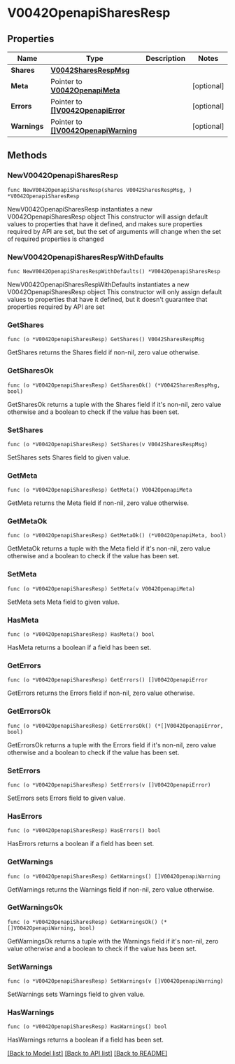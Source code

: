 # V0042OpenapiSharesResp

## Properties

Name | Type | Description | Notes
------------ | ------------- | ------------- | -------------
**Shares** | [**V0042SharesRespMsg**](V0042SharesRespMsg.md) |  | 
**Meta** | Pointer to [**V0042OpenapiMeta**](V0042OpenapiMeta.md) |  | [optional] 
**Errors** | Pointer to [**[]V0042OpenapiError**](V0042OpenapiError.md) |  | [optional] 
**Warnings** | Pointer to [**[]V0042OpenapiWarning**](V0042OpenapiWarning.md) |  | [optional] 

## Methods

### NewV0042OpenapiSharesResp

`func NewV0042OpenapiSharesResp(shares V0042SharesRespMsg, ) *V0042OpenapiSharesResp`

NewV0042OpenapiSharesResp instantiates a new V0042OpenapiSharesResp object
This constructor will assign default values to properties that have it defined,
and makes sure properties required by API are set, but the set of arguments
will change when the set of required properties is changed

### NewV0042OpenapiSharesRespWithDefaults

`func NewV0042OpenapiSharesRespWithDefaults() *V0042OpenapiSharesResp`

NewV0042OpenapiSharesRespWithDefaults instantiates a new V0042OpenapiSharesResp object
This constructor will only assign default values to properties that have it defined,
but it doesn't guarantee that properties required by API are set

### GetShares

`func (o *V0042OpenapiSharesResp) GetShares() V0042SharesRespMsg`

GetShares returns the Shares field if non-nil, zero value otherwise.

### GetSharesOk

`func (o *V0042OpenapiSharesResp) GetSharesOk() (*V0042SharesRespMsg, bool)`

GetSharesOk returns a tuple with the Shares field if it's non-nil, zero value otherwise
and a boolean to check if the value has been set.

### SetShares

`func (o *V0042OpenapiSharesResp) SetShares(v V0042SharesRespMsg)`

SetShares sets Shares field to given value.


### GetMeta

`func (o *V0042OpenapiSharesResp) GetMeta() V0042OpenapiMeta`

GetMeta returns the Meta field if non-nil, zero value otherwise.

### GetMetaOk

`func (o *V0042OpenapiSharesResp) GetMetaOk() (*V0042OpenapiMeta, bool)`

GetMetaOk returns a tuple with the Meta field if it's non-nil, zero value otherwise
and a boolean to check if the value has been set.

### SetMeta

`func (o *V0042OpenapiSharesResp) SetMeta(v V0042OpenapiMeta)`

SetMeta sets Meta field to given value.

### HasMeta

`func (o *V0042OpenapiSharesResp) HasMeta() bool`

HasMeta returns a boolean if a field has been set.

### GetErrors

`func (o *V0042OpenapiSharesResp) GetErrors() []V0042OpenapiError`

GetErrors returns the Errors field if non-nil, zero value otherwise.

### GetErrorsOk

`func (o *V0042OpenapiSharesResp) GetErrorsOk() (*[]V0042OpenapiError, bool)`

GetErrorsOk returns a tuple with the Errors field if it's non-nil, zero value otherwise
and a boolean to check if the value has been set.

### SetErrors

`func (o *V0042OpenapiSharesResp) SetErrors(v []V0042OpenapiError)`

SetErrors sets Errors field to given value.

### HasErrors

`func (o *V0042OpenapiSharesResp) HasErrors() bool`

HasErrors returns a boolean if a field has been set.

### GetWarnings

`func (o *V0042OpenapiSharesResp) GetWarnings() []V0042OpenapiWarning`

GetWarnings returns the Warnings field if non-nil, zero value otherwise.

### GetWarningsOk

`func (o *V0042OpenapiSharesResp) GetWarningsOk() (*[]V0042OpenapiWarning, bool)`

GetWarningsOk returns a tuple with the Warnings field if it's non-nil, zero value otherwise
and a boolean to check if the value has been set.

### SetWarnings

`func (o *V0042OpenapiSharesResp) SetWarnings(v []V0042OpenapiWarning)`

SetWarnings sets Warnings field to given value.

### HasWarnings

`func (o *V0042OpenapiSharesResp) HasWarnings() bool`

HasWarnings returns a boolean if a field has been set.


[[Back to Model list]](../README.md#documentation-for-models) [[Back to API list]](../README.md#documentation-for-api-endpoints) [[Back to README]](../README.md)


